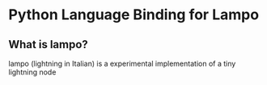 # Python Language Binding for Lampo

## What is lampo?

lampo (lightning in Italian) is a experimental implementation of a tiny lightning node
